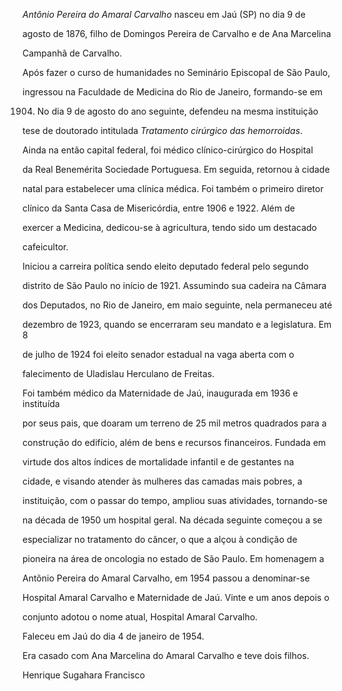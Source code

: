 

*Antônio Pereira do Amaral Carvalho* nasceu em Jaú (SP) no dia 9 de

agosto de 1876, filho de Domingos Pereira de Carvalho e de Ana Marcelina

Campanhã de Carvalho.



Após fazer o curso de humanidades no Seminário Episcopal de São Paulo,

ingressou na Faculdade de Medicina do Rio de Janeiro, formando-se em

1904. No dia 9 de agosto do ano seguinte, defendeu na mesma instituição

tese de doutorado intitulada *Tratamento cirúrgico das hemorroidas*.

Ainda na então capital federal, foi médico clínico-cirúrgico do Hospital

da Real Benemérita Sociedade Portuguesa. Em seguida, retornou à cidade

natal para estabelecer uma clínica médica. Foi também o primeiro diretor

clínico da Santa Casa de Misericórdia, entre 1906 e 1922. Além de

exercer a Medicina, dedicou-se à agricultura, tendo sido um destacado

cafeicultor.



Iniciou a carreira política sendo eleito deputado federal pelo segundo

distrito de São Paulo no início de 1921. Assumindo sua cadeira na Câmara

dos Deputados, no Rio de Janeiro, em maio seguinte, nela permaneceu até

dezembro de 1923, quando se encerraram seu mandato e a legislatura. Em 8

de julho de 1924 foi eleito senador estadual na vaga aberta com o

falecimento de Uladislau Herculano de Freitas.



Foi também médico da Maternidade de Jaú, inaugurada em 1936 e instituída

por seus pais, que doaram um terreno de 25 mil metros quadrados para a

construção do edifício, além de bens e recursos financeiros. Fundada em

virtude dos altos índices de mortalidade infantil e de gestantes na

cidade, e visando atender às mulheres das camadas mais pobres, a

instituição, com o passar do tempo, ampliou suas atividades, tornando-se

na década de 1950 um hospital geral. Na década seguinte começou a se

especializar no tratamento do câncer, o que a alçou à condição de

pioneira na área de oncologia no estado de São Paulo. Em homenagem a

Antônio Pereira do Amaral Carvalho, em 1954 passou a denominar-se

Hospital Amaral Carvalho e Maternidade de Jaú. Vinte e um anos depois o

conjunto adotou o nome atual, Hospital Amaral Carvalho.



Faleceu em Jaú do dia 4 de janeiro de 1954.



Era casado com Ana Marcelina do Amaral Carvalho e teve dois filhos.



Henrique Sugahara Francisco



